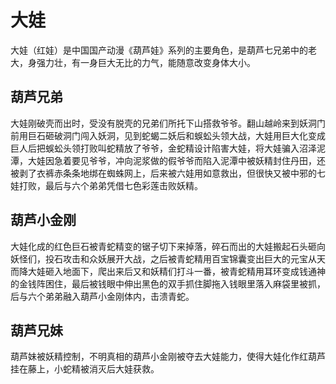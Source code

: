 # 大娃

大娃（红娃）是中国国产动漫《葫芦娃》系列的主要角色，是葫芦七兄弟中的老大，身强力壮，有一身巨大无比的力气，能随意改变身体大小。

## 葫芦兄弟

大娃刚破壳而出时，受没有脱壳的兄弟们所托下山搭救爷爷。翻山越岭来到妖洞门前用巨石砸破洞门闯入妖洞，见到蛇蝎二妖后和蜈蚣头领大战，大娃用巨大化变成巨人后把蜈蚣头领打败叫蛇精放了爷爷，金蛇精设计陷害大娃，将大娃骗入沼泽泥潭，大娃因急着要见爷爷，冲向泥浆做的假爷爷而陷入泥潭中被妖精封住丹田，还被剥了衣裤赤条条地绑在蜘蛛网上，后来被六娃用如意救出，但很快又被中邪的七娃打败，最后与六个弟弟凭借七色彩莲击败妖精。

## 葫芦小金刚

大娃化成的红色巨石被青蛇精变的锯子切下来掉落，碎石而出的大娃搬起石头砸向妖怪们，投石攻击和众妖展开大战，之后被青蛇精用百宝锦囊变出巨大的元宝从天而降大娃砸入地面下，爬出来后又和妖精们打斗一番，被青蛇精用耳环变成钱通神的金钱阵困住，最后被钱眼中伸出黑色的双手抓住脚拖入钱眼里落入麻袋里被抓，后与六个弟弟融入葫芦小金刚体内，击溃青蛇。

## 葫芦兄妹

葫芦妹被妖精控制，不明真相的葫芦小金刚被夺去大娃能力，使得大娃化作红葫芦挂在藤上，小蛇精被消灭后大娃获救。